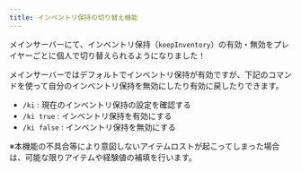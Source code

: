 ```yaml
---
title: インベントリ保持の切り替え機能
---
```


メインサーバーにて、インベントリ保持（`keepInventory`）の有効・無効をプレイヤーごとに個人で切り替えられるようになりました！

<!--more-->

メインサーバーではデフォルトでインベントリ保持が有効ですが、下記のコマンドを使って自分のインベントリ保持を無効にしたり有効に戻したりできます。

- `/ki` : 現在のインベントリ保持の設定を確認する
- `/ki true` : インベントリ保持を有効にする
- `/ki false` : インベントリ保持を無効にする

※本機能の不具合等により意図しないアイテムロストが起こってしまった場合は、可能な限りアイテムや経験値の補填を行います。
